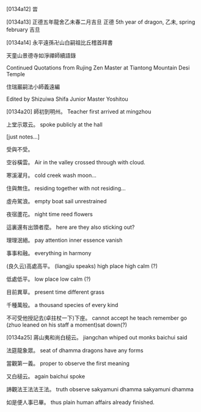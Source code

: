 [0134a12] 旹

[0134a13] 正德五年龍舍乙未春二月吉旦
正德 5th year of dragon, 乙未, spring february 吉旦
  

[0134a14] 永平遠孫卍山白嗣祖比丘稽首拜書

天童山景德寺如淨禪師續語錄

Continued Quotations from Rujing Zen Master at Tiantong Mountain Desi Temple


住瑞巖嗣法小師義遠編

Edited by Shizuiwa Shifa Junior Master Yoshitou

[0134a20] 師初到明州。
Teacher first arrived at mingzhou

上堂示眾云。
spoke publicly at the hall

[just notes...]

受與不受。

空谷橫雲。
Air in the valley crossed through with cloud.

寒溪濯月。
cold creek wash moon...

住與無住。
residing together with not residing...

虛舟駕浪。
empty boat sail unrestrained

夜宿蘆花。
night time reed flowers

這裏還有出頭者麼。
here are they also sticking out?

理理泯絕。
pay attention inner essence vanish

事事和融。
everything in harmony

(良久云)高處高平。
(liangjiu speaks) high place high calm (?) 

低處低平。
low place low calm (?)

目前異草。
present time different grass

千種萬般。
a thousand species of every kind

不可受他授記去(卓拄杖一下)下座。
cannot accept he teach remember go (zhuo leaned on his staff a moment)sat down(?)


[0134a25] 蔣山夷和尚白槌云。
jiangchan whiped out monks baichui said

法筵龍象眾。
seat of dhamma dragons have any forms

當觀第一義。
proper to observe the first meaning

又白槌云。
again baichui spoke

諦觀法王法法王法。
truth observe sakyamuni dhamma sakyamuni dhamma

如是便人事已畢。
thus plain human affairs already finished.

